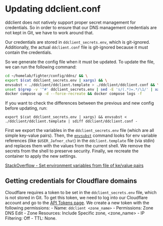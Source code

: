 # Updating ddclient.conf
ddclient does not natively support proper secret management for credentials. So in order to ensure that our DNS management credentials are not kept in Git, we have to work around that. 

Our credentials are stored in `ddclient_secrets.env`, which is git-ignored. Additionally, the actual `ddclient.conf` file is git-ignored because it must contain the credentials. 

So we generate the config file when it must be updated. To update the file, we can run the following command:  

```bash
cd ~/homelab/fighter/config/ddns/ && \
export $(cat ddclient_secrets.env | xargs) && \
envsubst < ./ddclient/ddclient.template > ./ddclient/ddclient.conf && \
unset $(grep -v '^#' ddclient_secrets.env | sed -E 's/(.*)=.*/\1/' | xargs) && \
docker compose up -d --force-recreate && docker compose logs -f
```

If you want to check the differences between the previous and new config before updating, run:

`export $(cat ddclient_secrets.env | xargs) && envsubst < ./ddclient/ddclient.template | sdiff ddclient/ddclient.conf -`

First we export the variables in the `ddclient_secrets.env` file (which are all simple key-value pairs). Then, the [`envsubst`](https://www.baeldung.com/linux/envsubst-command) command looks for env variable references (like `$USER_Jafner_chat`) in the `ddclient.template` file (via stdin) and replaces them with the values from the current shell. We remove the secrets from the shell to preserve security. Finally, we recreate the container to apply the new settings.

[StackOverflow - Set environment variables from file of ke/value pairs](https://stackoverflow.com/questions/19331497/set-environment-variables-from-file-of-key-value-pairs)

## Getting credentials for Cloudflare domains

Cloudflare requires a token to be set in the `ddclient_secrets.env` file, which is not stored in Git. To get this token, we need to log into our Cloudflare account and go to the [API Tokens page](https://dash.cloudflare.com/profile/api-tokens). We create a new token with the following permissions:
    - Name: `ddclient <zone_name>`
    - Permissions: Zone DNS Edit
    - Zone Resources: Include Specific zone, <zone_name>
    - IP Filtering: Off
    - TTL: None.
